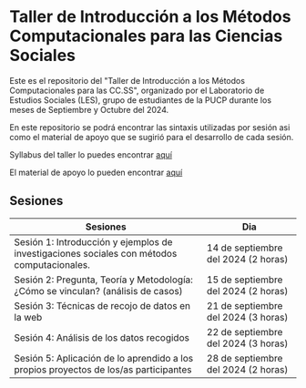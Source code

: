 # Taller de Introducción a los Métodos Computacionales para las Ciencias Sociales
Este es el repositorio del "Taller de Introducción a los Métodos Computacionales para las CC.SS", organizado por el Laboratorio de Estudios Sociales (LES), grupo de estudiantes de la PUCP durante los meses de Septiembre y Octubre del 2024.

En este repositorio se podrá encontrar las sintaxis utilizadas por sesión asi como el material de apoyo que se sugirió para el desarrollo de cada sesión.

Syllabus del taller lo puedes encontrar [aquí](https://docs.google.com/document/d/19jxMQZYRKwYUSSYIJjKcCVQF38wZxcUEf51dL84_LsQ/edit?usp=sharing)

El material de apoyo lo pueden encontrar [aquí](https://drive.google.com/drive/folders/1aXv8hF8SV4vI8Aoug5h5RHdx2sCYEdOi?usp=share_link)

## Sesiones
| Sesiones | Dia |
| --- | --- |
|Sesión 1: Introducción y ejemplos de investigaciones sociales con métodos computacionales.| 14 de septiembre del 2024 (2 horas) |
|Sesión 2: Pregunta, Teoría y Metodología: ¿Cómo se vinculan? (análisis de casos) | 15 de septiembre del 2024 (2 horas) |
|Sesión 3: Técnicas de recojo de datos en la web|21 de septiembre del 2024 (3 horas)|
|Sesión 4: Análisis de los datos recogidos|22 de septiembre del 2024 (3 horas)|
|Sesión 5: Aplicación de lo aprendido a los propios proyectos de los/as participantes|28 de septiembre del 2024 (2 horas)|

